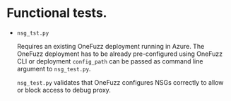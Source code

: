 # Functional tests.

- `nsg_tst.py` 

    Requires an existing OneFuzz deployment running in Azure.
    The OneFuzz deployment has to be already pre-configured using OneFuzz CLI or deployment `config_path` can be passed as command line argument to `nsg_test.py`.

    `nsg_test.py` validates that OneFuzz configures NSGs correctly to allow or block access to debug proxy.
